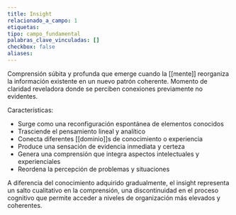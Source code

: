 ```yaml
---
title: Insight
relacionado_a_campo: 1
etiquetas: 
tipo: campo_fundamental
palabras_clave_vinculadas: []
checkbox: false
aliases:
---
```


Comprensión súbita y profunda que emerge cuando la [[mente]] reorganiza la información existente en un nuevo patrón coherente. Momento de claridad reveladora donde se perciben conexiones previamente no evidentes.

Características:
- Surge como una reconfiguración espontánea de elementos conocidos
- Trasciende el pensamiento lineal y analítico
- Conecta diferentes [[dominio]]s de conocimiento o experiencia
- Produce una sensación de evidencia inmediata y certeza
- Genera una comprensión que integra aspectos intelectuales y experienciales
- Reordena la percepción de problemas y situaciones

A diferencia del conocimiento adquirido gradualmente, el insight representa un salto cualitativo en la comprensión, una discontinuidad en el proceso cognitivo que permite acceder a niveles de organización más elevados y coherentes.
